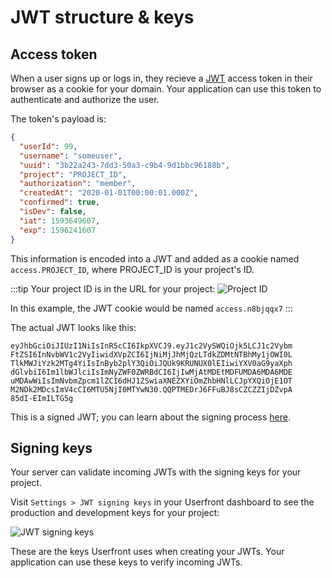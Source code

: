 # JWT structure & keys

## Access token

When a user signs up or logs in, they recieve a [JWT](/jwt-json-web-token) access token in their browser as a cookie for your domain. Your application can use this token to authenticate and authorize the user.

The token's payload is:

```json
{
  "userId": 99,
  "username": "someuser",
  "uuid": "3b22a243-7dd3-50a3-c9b4-9d1bbc96188b",
  "project": "PROJECT_ID",
  "authorization": "member",
  "createdAt": "2020-01-01T00:00:01.000Z",
  "confirmed": true,
  "isDev": false,
  "iat": 1593649607,
  "exp": 1596241607
}
```

This information is encoded into a JWT and added as a cookie named `access.PROJECT_ID`, where PROJECT_ID is your project's ID.

:::tip
Your project ID is in the URL for your project:
![Project ID](https://res.cloudinary.com/component/image/upload/v1583347563/guide/project_id_ilsrsa.png)

In this example, the JWT cookie would be named `access.n8bjqqx7`
:::

The actual JWT looks like this:

```
eyJhbGciOiJIUzI1NiIsInR5cCI6IkpXVCJ9.eyJ1c2VySWQiOjk5LCJ1c2Vybm
FtZSI6InNvbWV1c2VyIiwidXVpZCI6IjNiMjJhMjQzLTdkZDMtNTBhMy1jOWI0L
TlkMWJiYzk2MTg4YiIsInByb2plY3QiOiJQUk9KRUNUX0lEIiwiYXV0aG9yaXph
dGlvbiI6Im1lbWJlciIsImNyZWF0ZWRBdCI6IjIwMjAtMDEtMDFUMDA6MDA6MDE
uMDAwWiIsImNvbmZpcm1lZCI6dHJ1ZSwiaXNEZXYiOmZhbHNlLCJpYXQiOjE1OT
M2NDk2MDcsImV4cCI6MTU5NjI0MTYwN30.QQPTMEDrJ6FFuBJ8sCZCZZIjDZvpA
85dI-EImILTG5g
```

This is a signed JWT; you can learn about the signing process [here](/jwt-json-web-token).

## Signing keys

Your server can validate incoming JWTs with the signing keys for your project.

Visit `Settings > JWT signing keys` in your Userfront dashboard to see the production and development keys for your project:

![JWT signing keys](https://res.cloudinary.com/component/image/upload/v1593723890/permanent/jwt-keys.png)

These are the keys Userfront uses when creating your JWTs. Your application can use these keys to verify incoming JWTs.
